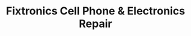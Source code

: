 ---
title: "Fixtronics Cell Phone & Electronics Repair"
url: /carrollton/fixtronics-cell-phone-und-electronics-repair/
shop: Handy
---